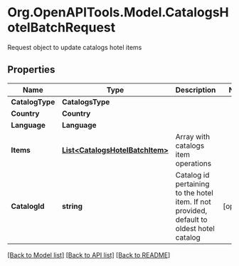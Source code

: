 # Org.OpenAPITools.Model.CatalogsHotelBatchRequest
Request object to update catalogs hotel items

## Properties

Name | Type | Description | Notes
------------ | ------------- | ------------- | -------------
**CatalogType** | **CatalogsType** |  | 
**Country** | **Country** |  | 
**Language** | **Language** |  | 
**Items** | [**List&lt;CatalogsHotelBatchItem&gt;**](CatalogsHotelBatchItem.md) | Array with catalogs item operations | 
**CatalogId** | **string** | Catalog id pertaining to the hotel item. If not provided, default to oldest hotel catalog | [optional] 

[[Back to Model list]](../README.md#documentation-for-models) [[Back to API list]](../README.md#documentation-for-api-endpoints) [[Back to README]](../README.md)

